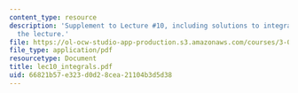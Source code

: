 ```yaml
---
content_type: resource
description: 'Supplement to Lecture #10, including solutions to integrals shown in
  the lecture.'
file: https://ol-ocw-studio-app-production.s3.amazonaws.com/courses/3-052-nanomechanics-of-materials-and-biomaterials-spring-2007/66821b57e323d0d28cea21104b3d5d38_lec10_integrals.pdf
file_type: application/pdf
resourcetype: Document
title: lec10_integrals.pdf
uid: 66821b57-e323-d0d2-8cea-21104b3d5d38
---
```

